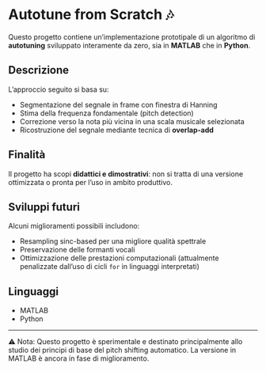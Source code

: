 # Autotune from Scratch 🎶

Questo progetto contiene un’implementazione prototipale di un algoritmo di **autotuning** sviluppato interamente da zero, sia in **MATLAB** che in **Python**.

## Descrizione
L’approccio seguito si basa su:
- Segmentazione del segnale in frame con finestra di Hanning
- Stima della frequenza fondamentale (pitch detection)
- Correzione verso la nota più vicina in una scala musicale selezionata
- Ricostruzione del segnale mediante tecnica di **overlap-add**

## Finalità
Il progetto ha scopi **didattici e dimostrativi**: non si tratta di una versione ottimizzata o pronta per l’uso in ambito produttivo.

## Sviluppi futuri
Alcuni miglioramenti possibili includono:
- Resampling sinc-based per una migliore qualità spettrale
- Preservazione delle formanti vocali
- Ottimizzazione delle prestazioni computazionali (attualmente penalizzate dall’uso di cicli `for` in linguaggi interpretati)

## Linguaggi
- MATLAB
- Python

---

⚠️ Nota: Questo progetto è sperimentale e destinato principalmente allo studio dei principi di base del pitch shifting automatico. La versione in MATLAB è ancora in fase di miglioramento.
